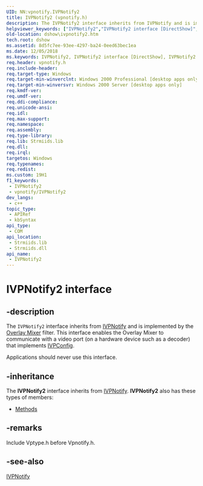 ```yaml
---
UID: NN:vpnotify.IVPNotify2
title: IVPNotify2 (vpnotify.h)
description: The IVPNotify2 interface inherits from IVPNotify and is implemented by the Overlay Mixer filter.
helpviewer_keywords: ["IVPNotify2","IVPNotify2 interface [DirectShow]","IVPNotify2 interface [DirectShow]","described","IVPNotify2Interface","dshow.ivpnotify2","vpnotify/IVPNotify2"]
old-location: dshow\ivpnotify2.htm
tech.root: dshow
ms.assetid: 8d5fc7ee-93ee-4297-ba24-0eed63bec1ea
ms.date: 12/05/2018
ms.keywords: IVPNotify2, IVPNotify2 interface [DirectShow], IVPNotify2 interface [DirectShow],described, IVPNotify2Interface, dshow.ivpnotify2, vpnotify/IVPNotify2
req.header: vpnotify.h
req.include-header: 
req.target-type: Windows
req.target-min-winverclnt: Windows 2000 Professional [desktop apps only]
req.target-min-winversvr: Windows 2000 Server [desktop apps only]
req.kmdf-ver: 
req.umdf-ver: 
req.ddi-compliance: 
req.unicode-ansi: 
req.idl: 
req.max-support: 
req.namespace: 
req.assembly: 
req.type-library: 
req.lib: Strmiids.lib
req.dll: 
req.irql: 
targetos: Windows
req.typenames: 
req.redist: 
ms.custom: 19H1
f1_keywords:
 - IVPNotify2
 - vpnotify/IVPNotify2
dev_langs:
 - c++
topic_type:
 - APIRef
 - kbSyntax
api_type:
 - COM
api_location:
 - Strmiids.lib
 - Strmiids.dll
api_name:
 - IVPNotify2
---
```


# IVPNotify2 interface


## -description

The <code>IVPNotify2</code> interface inherits from <a href="/windows/desktop/api/vpnotify/nn-vpnotify-ivpnotify">IVPNotify</a> and is implemented by the <a href="/windows/desktop/DirectShow/overlay-mixer-filter">Overlay Mixer</a> filter. This interface enables the Overlay Mixer to communicate with a video port (on a hardware device such as a decoder) that implements <a href="/windows/desktop/api/vpconfig/nn-vpconfig-ivpconfig">IVPConfig</a>.

Applications should never use this interface.

## -inheritance

The <b>IVPNotify2</b> interface inherits from <a href="/windows/desktop/api/vpnotify/nn-vpnotify-ivpnotify">IVPNotify</a>. <b>IVPNotify2</b> also has these types of members:
<ul>
<li><a href="https://docs.microsoft.com/">Methods</a></li>
</ul>

## -remarks

Include Vptype.h before Vpnotify.h.

## -see-also

<a href="/windows/desktop/api/vpnotify/nn-vpnotify-ivpnotify">IVPNotify</a>
